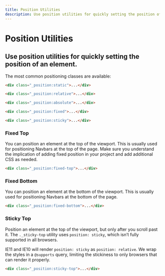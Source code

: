 ```yaml
---
title: Position Utilities
description: Use position utilities for quickly setting the position of an element.
---
```


# Position Utilities
## Use position utilities for quickly setting the position of an element.

The most common positioning classes are available:

~~~html
<div class="_position:static">...</div>
~~~
~~~html
<div class="_position:relative">...</div>
~~~
~~~html
<div class="_position:absolute">...</div>
~~~
~~~html
<div class="_position:fixed">...</div>
~~~
~~~html
<div class="_position:sticky">...</div>
~~~

### Fixed Top
You can position an element at the top of the viewport. This is usually used for positioning Navbars at the top of the page. Make sure you understand the implication of adding fixed position in your project and add additional CSS as needed.

~~~html
<div class="_position:fixed-top">...</div>
~~~

### Fixed Bottom
You can position an element at the bottom of the viewport. This is usually used for positioning Navbars at the bottom of the page. 

~~~html
<div class="_position:fixed-bottom">...</div>
~~~

### Sticky Top
Position an element at the top of the viewport, but only after you scroll past it. The `._sticky-top` utility uses `position: sticky`, which isn’t fully supported in all browsers.

IE11 and IE10 will render `position: sticky` as `position: relative`. We wrap the styles in a `@supports` query, limiting the stickiness to only browsers that can render it properly.

~~~html
<div class="_position:sticky-top">...</div>
~~~
